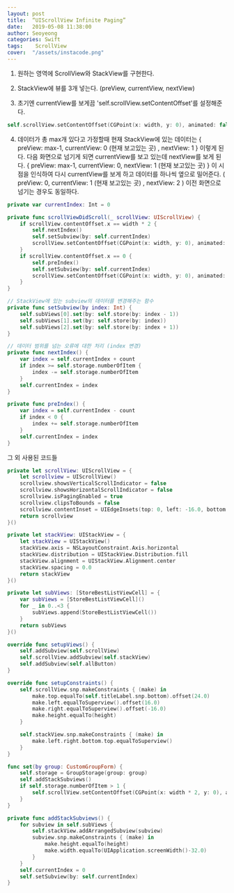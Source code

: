 ```yaml
---
layout: post
title:  “UIScrollView Infinite Paging”
date:   2019-05-08 11:38:00
author: Seoyeong
categories: Swift
tags:    ScrollView
cover:  "/assets/instacode.png"
---
```


1. 원하는 영역에 ScrollView와 StackView를 구현한다. 

2. StackView에 뷰를 3개 넣는다.  (preView, currentView, nextView)

3. 초기엔 currentView를 보게끔 'self.scrollView.setContentOffset'를 설정해준다.

```swift
self.scrollView.setContentOffset(CGPoint(x: width, y: 0), animated: false)
```

4. 데이터가 총 max개 있다고 가정할때 현재 StackView에 있는 데이터는  { preView: max-1, currentView: 0 (현재 보고있는 곳) , nextView: 1 } 이렇게 된다.
다음 화면으로 넘기게 되면 currentView를 보고 있는데 nextView를 보게 된다.  { preView: max-1, currentView: 0, nextView: 1 (현재 보고있는 곳) }
이 시점을 인식하여 다시 currentView를 보게 하고 데이터를 하나씩 옆으로 밀어준다.  ( preView: 0, currentView: 1 (현재 보고있는 곳) , nextView: 2 )
이전 화면으로 넘기는 경우도 동일하다.

```swift
private var currentIndex: Int = 0

private func scrollViewDidScroll(_ scrollView: UIScrollView) {
    if scrollView.contentOffset.x == width * 2 {
        self.nextIndex()
        self.setSubview(by: self.currentIndex)
        scrollView.setContentOffset(CGPoint(x: width, y: 0), animated: false)
    }
    if scrollView.contentOffset.x == 0 {
        self.preIndex()
        self.setSubview(by: self.currentIndex)
        scrollView.setContentOffset(CGPoint(x: width, y: 0), animated: false)
    }
}

// StackView에 있는 subview의 데이터를 변경해주는 함수
private func setSubview(by index: Int) {
    self.subViews[0].set(by: self.store(by: index - 1))
    self.subViews[1].set(by: self.store(by: index))
    self.subViews[2].set(by: self.store(by: index + 1))
}

// 데이터 범위를 넘는 오류에 대한 처리 (index 변경)
private func nextIndex() {
    var index = self.currentIndex + count
    if index >= self.storage.numberOfItem {
        index -= self.storage.numberOfItem
    }
    self.currentIndex = index
}

private func preIndex() {
    var index = self.currentIndex - count
    if index < 0 {
        index += self.storage.numberOfItem
    }
    self.currentIndex = index
}

```

그 외 사용된 코드들

```swift
private let scrollView: UIScrollView = {
    let scrollview = UIScrollView()
    scrollview.showsVerticalScrollIndicator = false
    scrollview.showsHorizontalScrollIndicator = false
    scrollview.isPagingEnabled = true
    scrollview.clipsToBounds = false
    scrollview.contentInset = UIEdgeInsets(top: 0, left: -16.0, bottom: 0, right: -16.0)
    return scrollview
}()

private let stackView: UIStackView = {
    let stackView = UIStackView()
    stackView.axis = NSLayoutConstraint.Axis.horizontal
    stackView.distribution = UIStackView.Distribution.fill
    stackView.alignment = UIStackView.Alignment.center
    stackView.spacing = 0.0
    return stackView
}()

private let subViews: [StoreBestListViewCell] = {
    var subViews = [StoreBestListViewCell]()
    for _ in 0..<3 {
        subViews.append(StoreBestListViewCell())
    }
    return subViews
}()

override func setupViews() {
    self.addSubview(self.scrollView)
    self.scrollView.addSubview(self.stackView)
    self.addSubview(self.allButton)
}

override func setupConstraints() {
    self.scrollView.snp.makeConstraints { (make) in
    	make.top.equalTo(self.titleLabel.snp.bottom).offset(24.0)
		make.left.equalToSuperview().offset(16.0)
		make.right.equalToSuperview().offset(-16.0)
	 	make.height.equalTo(height)
    }

	self.stackView.snp.makeConstraints { (make) in
		make.left.right.bottom.top.equalToSuperview()
	}
}

func set(by group: CustomGroupForm) {
    self.storage = GroupStorage(group: group)
    self.addStackSubviews()
    if self.storage.numberOfItem > 1 {
        self.scrollView.setContentOffset(CGPoint(x: width * 2, y: 0), animated: false)
    }
}

private func addStackSubviews() {
    for subview in self.subViews {
        self.stackView.addArrangedSubview(subview)
        subview.snp.makeConstraints { (make) in
            make.height.equalTo(height)
            make.width.equalTo(UIApplication.screenWidth()-32.0)
        }
    }
    self.currentIndex = 0
    self.setSubview(by: self.currentIndex)
}
```
